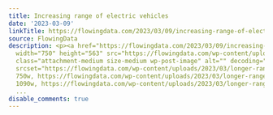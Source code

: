 ```yaml
---
title: Increasing range of electric vehicles
date: '2023-03-09'
linkTitle: https://flowingdata.com/2023/03/09/increasing-range-of-electric-vehicles/
source: FlowingData
description: <p><a href="https://flowingdata.com/2023/03/09/increasing-range-of-electric-vehicles/"><img
  width="750" height="563" src="https://flowingdata.com/wp-content/uploads/2023/03/longer-range-ev-e1678045740111-750x563.png"
  class="attachment-medium size-medium wp-post-image" alt="" decoding="async" loading="lazy"
  srcset="https://flowingdata.com/wp-content/uploads/2023/03/longer-range-ev-e1678045740111-750x563.png
  750w, https://flowingdata.com/wp-content/uploads/2023/03/longer-range-ev-e1678045740111-1090x818.png
  1090w, https://flowingdata.com/wp-content/uploads/2023/03/longer-range-ev-e1678045740111-
  ...
disable_comments: true
---
```

<p><a href="https://flowingdata.com/2023/03/09/increasing-range-of-electric-vehicles/"><img width="750" height="563" src="https://flowingdata.com/wp-content/uploads/2023/03/longer-range-ev-e1678045740111-750x563.png" class="attachment-medium size-medium wp-post-image" alt="" decoding="async" loading="lazy" srcset="https://flowingdata.com/wp-content/uploads/2023/03/longer-range-ev-e1678045740111-750x563.png 750w, https://flowingdata.com/wp-content/uploads/2023/03/longer-range-ev-e1678045740111-1090x818.png 1090w, https://flowingdata.com/wp-content/uploads/2023/03/longer-range-ev-e1678045740111- ...